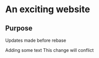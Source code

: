 # An exciting website

##  Purpose

Updates made before rebase

Adding some text
This change will conflict
